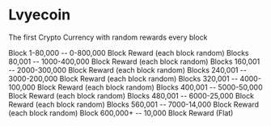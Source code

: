 Lvyecoin
==============

The first Crypto Currency with random rewards every block

Block 1-80,000 -- 0-800,000 Block Reward (each block random)
Blocks 80,001  -- 1000-400,000 Block Reward (each block random)
Blocks 160,001 -- 2000-300,000 Block Reward (each block random)
Blocks 240,001 -- 3000-200,000 Block Reward (each block random)
Blocks 320,001 -- 4000-100,000 Block Reward (each block random)
Blocks 400,001 -- 5000-50,000 Block Reward (each block random)
Blocks 480,001 -- 6000-25,000 Block Reward (each block random)
Blocks 560,001 -- 7000-14,000 Block Reward (each block random)
Block 600,000+ -- 10,000 Block Reward (Flat)

